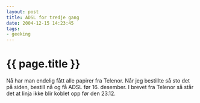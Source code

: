 ```yaml
---
layout: post
title: ADSL for tredje gang
date: 2004-12-15 14:23:45
tags: 
- geeking
---
```


{{ page.title }}
================

Nå har man endelig fått alle papirer fra Telenor. Når jeg bestillte så sto det på siden, bestill nå og få ADSL før 16. desember. I brevet fra Telenor så står det at linja ikke blir koblet opp før den 23.12.
